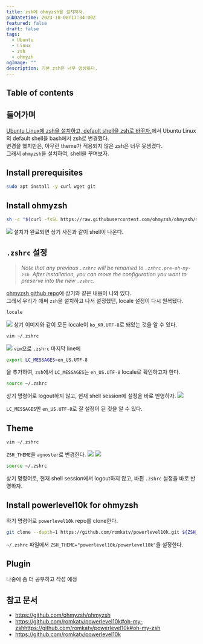 ```yaml
---
title: zsh에 ohmyzsh을 설치하자.
pubDatetime: 2023-10-08T17:34:00Z
featured: false
draft: false
tags:
  - Ubuntu
  - Linux
  - zsh
  - ohmyzh
ogImage: ""
description: 기본 zsh은 너무 앙상하다.
---
```


## Table of contents

## 들어가며

[Ubuntu Linux에 zsh을 설치하고, default shell을 zsh로 바꾸자.](install-zsh-on-ubuntu-linux.md)에서 Ubuntu Linux의 default shell을 bash에서 zsh로 변경했다.  
변경을 했지만은, 아무런 theme가 적용되지 않은 zsh은 너무 못생겼다.  
그래서 `ohmyzsh`을 설치하여, shell을 꾸며보자.

## Install prerequisites

```zsh
sudo apt install -y curl wget git
```

## Install ohmyzsh

```zsh
sh -c "$(curl -fsSL https://raw.githubusercontent.com/ohmyzsh/ohmyzsh/master/tools/install.sh)"
```

![](/src/assets/image/install-ohmyzsh-on-zsh-1696755087617.jpeg)
설치가 완료되면 상기 사진과 같이 shell이 나온다.

## `.zshrc` 설정

> _Note that any previous `.zshrc` will be renamed to `.zshrc.pre-oh-my-zsh`.
> After installation, you can move the configuration you want to preserve into the new `.zshrc`._

[ohmyzsh github repo](https://github.com/ohmyzsh/ohmyzsh)에 상기와 같은 내용이 나와 있다.  
그래서 우리가 애써 `zsh`을 설치하고 나서 설정했던, locale 설정이 다시 원복됐다.

```zsh
locale
```

![](/src/assets/image/install-ohmyzsh-on-zsh-1696755283145.jpeg)
상기 이미지와 같이 모든 locale이 `ko_KR.UTF-8`로 돼있는 것을 알 수 있다.

```zsh
vim ~/.zshrc
```

![](/src/assets/image/install-ohmyzsh-on-zsh-1696755380622.jpeg)
`vim`으로 `.zshrc` 마지막 line에

```zsh
export LC_MESSAGES=en_US.UTF-8
```

을 추가하여, `zsh`에서 `LC_MESSAGES`는 `en_US.UTF-8` locale로 확인하고자 한다.

```zsh
source ~/.zshrc
```

상기 명령어로 logout하지 않고, 현재 shell session에 설정을 바로 반영하자.
![](/src/assets/image/install-ohmyzsh-on-zsh-1696755481464.jpeg)

`LC_MESSAGES`만 `en_US.UTF-8`로 잘 설정이 된 것을 알 수 있다.

## Theme

```zsh
vim ~/.zshrc
```

`ZSH_THEME`을 `agnoster`로 변경한다.
![](/src/assets/image/install-ohmyzsh-on-zsh-1696755659805.jpeg)
![](/src/assets/image/install-ohmyzsh-on-zsh-1696755690229.jpeg)

```zsh
source ~/.zshrc
```

상기 명령어로, 현재 shell session에서 logout하지 않고, 바뀐 `.zshrc` 설정을 바로 반영하자.

## Install powerlevel10k for ohmyzsh

하기 명령어로 `powerlevel10k` repo를 clone한다.

```zsh
git clone --depth=1 https://github.com/romkatv/powerlevel10k.git ${ZSH_CUSTOM:-$HOME/.oh-my-zsh/custom}/themes/powerlevel10k
```

`~/.zshrc` 파일에서 `ZSH_THEME="powerlevel10k/powerlevel10k"`을 설정한다.

## Plugin

나중에 좀 더 공부하고 작성 예정

## 참고 문서

- <https://github.com/ohmyzsh/ohmyzsh>
- <https://github.com/romkatv/powerlevel10k#oh-my-zshhttps://github.com/romkatv/powerlevel10k#oh-my-zsh>
- <https://github.com/romkatv/powerlevel10k>
